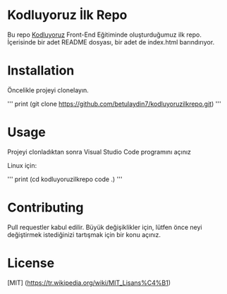 # Kodluyoruz İlk Repo

Bu repo [Kodluyoruz](https://kodluyoruz.org/) Front-End Eğitiminde oluşturduğumuz ilk repo. İçerisinde bir adet README dosyası, bir  adet de index.html barındırıyor.

# Installation

Öncelikle projeyi clonelayın.

'''
print (git clone https://github.com/betulaydin7/kodluyoruzilkrepo.git)
'''

# Usage

Projeyi clonladıktan sonra Visual Studio Code programını açınız

Linux için:

'''
print (cd kodluyoruzilkrepo
code .)
'''

# Contributing 

Pull requestler kabul edilir. Büyük değişiklikler için, lütfen önce neyi değiştirmek istediğinizi tartışmak için bir konu açınız.

# License

[MIT] (https://tr.wikipedia.org/wiki/MIT_Lisans%C4%B1)
